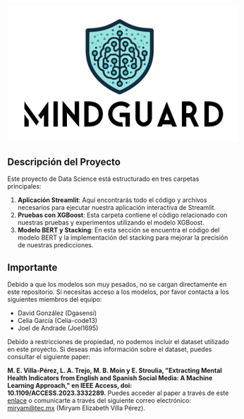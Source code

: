 
<div style="text-align: center;">
    <img src="Streamlit/maqueta_proyect1/imagenes/nombre_def-removebg-preview.png" alt="Imagen del Proyecto" style="background-color: white; padding: 10px;">
</div>

## Descripción del Proyecto

Este proyecto de Data Science está estructurado en tres carpetas principales:

1. **Aplicación Streamlit**: Aquí encontrarás todo el código y archivos necesarios para ejecutar nuestra aplicación interactiva de Streamlit.
2. **Pruebas con XGBoost**: Esta carpeta contiene el código relacionado con nuestras pruebas y experimentos utilizando el modelo XGBoost.
3. **Modelo BERT y Stacking**: En esta sección se encuentra el código del modelo BERT y la implementación del stacking para mejorar la precisión de nuestras predicciones.

## Importante

Debido a que los modelos son muy pesados, no se cargan directamente en este repositorio. Si necesitas acceso a los modelos, por favor contacta a los siguientes miembros del equipo:

- David González (Dgasensi)
- Celia García (Celia-code13)
- Joel de Andrade (Joel1695)


Debido a restricciones de propiedad, no podemos incluir el dataset utilizado en este proyecto. Si deseas más información sobre el dataset, puedes consultar el siguiente paper:

**M. E. Villa-Pérez, L. A. Trejo, M. B. Moin y E. Stroulia, "Extracting Mental Health Indicators from English and Spanish Social Media: A Machine Learning Approach," en IEEE Access, doi: 10.1109/ACCESS.2023.3332289.** Puedes acceder al paper a través de este [enlace](https://www.researchgate.net/publication/375617315_Extracting_Mental_Health_Indicators_from_English_and_Spanish_Social_Media_A_Machine_Learning_Approach) o comunicarte a través del siguiente correo electrónico: miryam@tec.mx (Miryam Elizabeth Villa Pérez).
